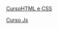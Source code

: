 <p>
  <a href="https://phcastello.github.io/CursoHTML-CSS/">CursoHTML e CSS</a>
</p>
<p>
  <a href="https://phcastello.github.io/CursoJS/">Curso Js</a>
</p>

